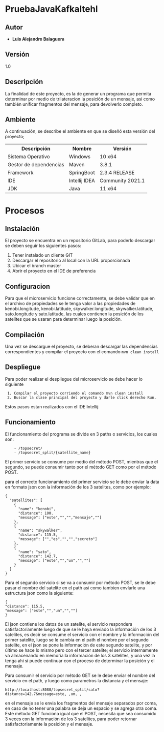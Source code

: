 
# PruebaJavaKafkaItehl

## [](#autor)Autor

-   **Luis Alejandro Balaguera**

## [](#versión)Versión

1.0

## [](#descripción)Descripción

La finalidad de este proyecto, es la de generar un programa que permita determinar por medio de trilateracion la posición de un mensaje, asi como también unificar fragmentos del mensaje, para devolverlo completo.

## [](#ambiente)Ambiente

A continuación, se describe el ambiente en que se diseñó esta versión del proyecto;


<table>
<tr><th>Descripción</th><th>Nombre</th><th>Versión</th></tr>
<tr><td>Sistema Operativo</td><td>Windows</td><td>10 x64</td></tr>
<tr><td>Gestor de dependencias</td><td>Maven</td><td>3.8.1</td></tr>
<tr><td>Framework</td><td>SpringBoot</td><td>2.3.4 RELEASE</td></tr>
<tr><td>IDE</td><td>Intellij IDEA</td><td>Community 2021.1</td></tr>
<tr><td>JDK</td><td>Java</td><td>11 x64</td></tr>
</table>

# [](#procesos)Procesos

## [](#instalación)Instalación

El proyecto se encuentra en un repositorio GitLab, para poderlo descargar se deben seguir los siguientes pasos:

1.  Tener instalado un cliente GIT
2.  Descargar el repositorio al local con la URL proporcionada
3.  Ubicar el branch master
4.  Abrir el proyecto en el IDE de preferencia

## [](#configuracion)Configuracion

Para que el microservicio funcione correctamente, se debe validar que en el archivo de propiedades se le tenga valor a las propiedades de kenobi.longitude, kenobi.latitude, skywalker.longitude, skywalker.latitude, sato.longitude y sato.latitude, las cuales contienen la posición de los satelites que se usaran para determinar luego la posición.

## [](#compilación)Compilación

Una vez se descargue el proyecto, se deberan descargar las dependencias correspondientes y compilar el proyecto con el comando 
```mvn clean install```

## [](#despliegue)Despliegue

Para poder realizar el despliegue del microservicio se debe hacer lo siguiente

```
 1. Compilar el proyecto corriendo el comando mvn clean install
 2. Buscar la clase principal del proyecto y darle click derecho Run.
```

Estos pasos estan realizados con el IDE Intellij

## [](#funcionamiento)Funcionamiento

El funcionamiento del programa se divide en 3 paths o servicios, los cuales son:
```
	- /topsecret/
	- /topsecret_split/{satellite_name}
```
El primer servicio se consume por medio del método POST, mientras que el segundo, se puede consumir tanto por el método GET como por el método POST.

para el correcto funcionamiento del primer servicio se le debe enviar la data en formato json con la información de los 3 satelites, como por ejemplo:
```
{
  "satellites": [
    {
      "name": "kenobi",
      "distance": 100,
      "message": ["este","","","mensaje",""]
    },
    {
      "name": "skywalker",
      "distance": 115.5,
      "message": ["","es","","","secreto"]
    },
    {
      "name": "sato",
      "distance": 142.7,
      "message": ["este","","un","",""]
    }
  ]
}
```
Para el segundo servicio si se va a consumir por método POST, se le debe pasar el nombre del satelite en el path asi como tambien envíarle una estructura json como la siguiente: 
```
{
"distance": 115.5,
"message": ["este","","un","",""]
}
```
El json contiene los datos de un satelite, el servicio respondera satisfactoriamente luego de que se le haya enviado la información de los 3 satelites, es decir se consume el servicio con el nombre y la información del primer satelite, luego se le cambia en el path el nombre por el segundo satelite, en el json se pone la información de este segundo satelite, y por último se hace lo mismo pero con el tercer satelite; el servicio internamente va almacenando en memoria la información de los 3 satelites, y una vez la tenga ahi si puede continuar con el proceso de determinar la posición y el mensaje.

Para consumir el servicio por método GET se le debe enviar el nombre del servicio en el path, y luego como parametros la distancia y el mensaje:
```
http://localhost:8080/topsecret_split/sato?distance=142.7&message=este, ,un, , 
```
en el mensaje se le envia los fragmentos del mensaje separados por coma, en caso de no tener una palabra se deja un espacio y se agrega otra coma. Este método GET funciona igual que el POST, necesita que sea consumido 3 veces con la información de los 3 satelites, para poder retornar satisfactoriamente la posición y el mensaje.